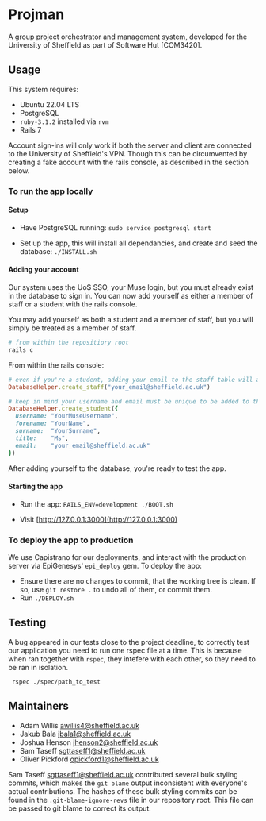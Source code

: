 # Projman

A group project orchestrator and management system, developed for the University of Sheffield as part of Software Hut \[COM3420\].

## Usage

This system requires:

- Ubuntu 22.04 LTS
- PostgreSQL
- `ruby-3.1.2` installed via `rvm`
- Rails 7

Account sign-ins will only work if both the server and client are connected to the University of Sheffield's VPN. Though this can be circumvented by creating a fake account with the rails console, as described in the section below.

### To run the app locally

#### Setup

- Have PostgreSQL running:
  `sudo service postgresql start`

- Set up the app, this will install all dependancies, and create and seed the database:
  `./INSTALL.sh`

#### Adding your account

Our system uses the UoS SSO, your Muse login, but you must already exist in the database to sign in. You can now add yourself as either a member of staff or a student with the rails console.

You may add yourself as both a student and a member of staff, but you will simply be treated as a member of staff.

```bash
# from within the repositiory root
rails c
```
From within the rails console:
```ruby
# even if you're a student, adding your email to the staff table will allow you to log in as a staff member with your muse credentials
DatabaseHelper.create_staff("your_email@sheffield.ac.uk")

# keep in mind your username and email must be unique to be added to the database
DatabaseHelper.create_student({
  username: "YourMuseUsername",
  forename: "YourName",
  surname:  "YourSurname",
  title:    "Ms",
  email:    "your_email@sheffield.ac.uk"
})
```

After adding yourself to the database, you're ready to test the app.

#### Starting the app

- Run the app:
  `RAILS_ENV=development ./BOOT.sh`

- Visit [http://127.0.0.1:3000](http://127.0.0.1:3000)

### To deploy the app to production

We use Capistrano for our deployments, and interact with the production server via EpiGenesys' `epi_deploy` gem. To deploy the app:

- Ensure there are no changes to commit, that the working tree is clean. If so, use `git restore .` to undo all of them, or commit them.
- Run `./DEPLOY.sh`

## Testing

A bug appeared in our tests close to the project deadline, to correctly test our application you need to run one rspec file at a time. This is because when ran together with `rspec`, they intefere with each other, so they need to be ran in isolation.

` rspec ./spec/path_to_test`

## Maintainers

- Adam Willis <awillis4@sheffield.ac.uk>
- Jakub Bala <jbala1@sheffield.ac.uk>
- Joshua Henson <jhenson2@sheffield.ac.uk>
- Sam Taseff <sgttaseff1@sheffield.ac.uk>
- Oliver Pickford <opickford1@sheffield.ac.uk>

Sam Taseff <sgttaseff1@sheffield.ac.uk> contributed several bulk styling commits, which makes the `git blame` output inconsistent with everyone's actual contributions. The hashes of these bulk styling commits can be found in the `.git-blame-ignore-revs` file in our repository root. This file can be passed to git blame to correct its output.
